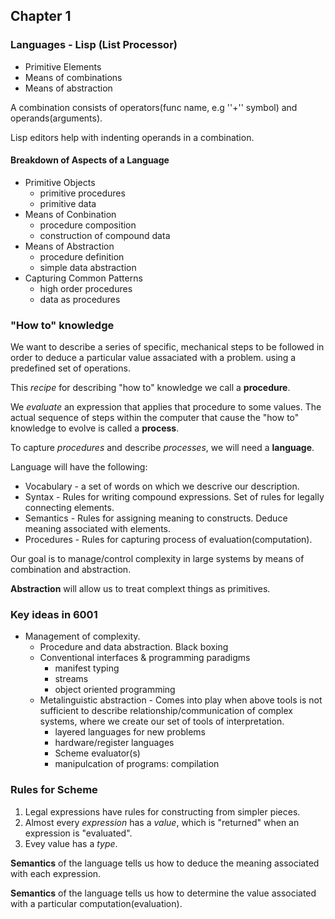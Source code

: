 ## Chapter 1

### Languages - Lisp (List Processor)

* Primitive Elements
* Means of combinations
* Means of abstraction

A combination consists of operators(func name, e.g ''+'' symbol)  and operands(arguments).

Lisp editors help with indenting operands in a combination.

#### Breakdown of Aspects of a Language

* Primitive Objects
    * primitive procedures
    * primitive data
* Means of Conbination
    * procedure composition
    * construction of compound data
* Means of Abstraction
    * procedure definition
    * simple data abstraction
* Capturing Common Patterns
    * high order procedures
    * data as procedures

### "How to" knowledge

We want to describe a series of specific, mechanical steps to be followed in order to deduce a particular value assaciated with a problem.
using a predefined set of operations.

This _recipe_ for describing "how to" knowledge we call a **procedure**.

We _evaluate_ an expression that applies that procedure to some values. 
The actual sequence of steps within the computer that cause the "how to" knowledge to evolve is called a **process**.

To capture _procedures_ and describe _processes_, we will need a **language**.

Language will have the following:

* Vocabulary - a set of words on which we descrive our description.
* Syntax - Rules for writing compound expressions. Set of rules for legally connecting elements.
* Semantics - Rules for assigning meaning to constructs. Deduce meaning associated with elements.
* Procedures - Rules for capturing process of evaluation(computation). 

Our goal is to manage/control complexity in large systems by means of combination and abstraction.

**Abstraction** will allow us to treat complext things as primitives.

### Key ideas in 6001

* Management of complexity.
    * Procedure and data abstraction. Black boxing
    * Conventional interfaces & programming paradigms
        * manifest typing
        * streams
        * object oriented programming
    * Metalinguistic abstraction - Comes into play when above tools is not sufficient to describe relationship/communication of complex systems, where we create our set of tools of interpretation.
        * layered languages for new problems
        * hardware/register languages
        * Scheme evaluator(s)
        * manipulcation of programs: compilation

### Rules for Scheme

1. Legal expressions have rules for constructing from simpler pieces.
2. Almost every _expression_ has a _value_, which is "returned" when an expression is "evaluated".
3. Evey value has a _type_.

**Semantics** of the language tells us how to deduce the meaning associated with each expression.

**Semantics** of the language tells us how to determine the value associated with a particular computation(evaluation).





